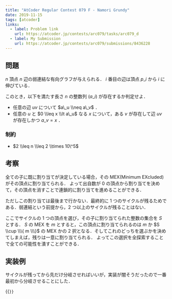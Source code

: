 ```yaml
---
title: "AtCoder Regular Contest 079 F - Namori Grundy"
date: 2019-11-15
tags: [atcoder]
links:
  - label: Problem link
    url: https://atcoder.jp/contests/arc079/tasks/arc079_d
  - label: My Submission
    url: https://atcoder.jp/contests/arc079/submissions/8436228
---
```


## 問題

$n$ 頂点 $n$ 辺の弱連結な有向グラフが与えられる． $i$ 番目の辺は頂点 $p\_i$ から $i$ に伸びている．

このとき，以下を満たす長さ $n$ の整数列 $(a\_i)$ が存在するか判定せよ．

- 任意の辺 $uv$ について $a\_u \\neq a\_v$ ．
- 任意の $u$ と $0 \\leq x \\lt a\_u$ なる $x$ について，ある $v$ が存在して辺 $uv$ が存在しかつ $a\_v = x$ ．

### 制約

- $2 \\leq n \\leq 2 \\times 10\^5$

## 考察

全ての子に既に割り当てが決定している場合，その MEX(Minimum EXcluded)がその頂点に割り当てられる．
よって出自数が 0 の頂点から割り当てを決めて，その頂点を消すことで連鎖的に割り当てを進めることができる．

ただしこの割り当ては最後まで行かない．最終的に 1 つのサイクルが残るためである．弱連結という前提から，2 つ以上のサイクルが残ることはない．

ここでサイクルの 1 つの頂点を選び，その子に割り当てられた整数の集合を $S$ とする． $S$ の MEX を $m$ とすると，この頂点に割り当てられるのは $m$ か $S \\cup \\\{ m \\\}$ の MEX かの 2 択となる．そしてこれのどっちを選ぶかを決めてしまえば，残りは一意に割り当てられる．
よってこの選択を全探索することで全ての可能性を潰すことができる．

## 実装例

サイクルが残ってから先だけ分岐させればいいが，実装が闇そうだったので一番最初から分岐させることにした．

{{<code file="0.cpp" language="cpp">}}
